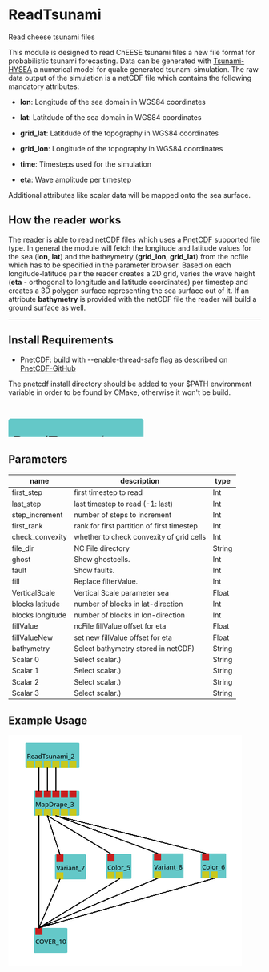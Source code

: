 
# ReadTsunami
Read cheese tsunami files

This module is designed to read ChEESE tsunami files a new file format for probabilistic tsunami forecasting. Data can be generated with [Tsunami-HYSEA](https://edanya.uma.es/hysea/index.php/models/tsunami-hysea) a numerical model for quake generated tsunami simulation. The raw data output of the simulation is a netCDF file which contains the following mandatory attributes:

- **lon**: Longitude of the sea domain in WGS84 coordinates

- **lat**: Latitdude of the sea domain in WGS84 coordinates

- **grid_lat**: Latitdude of the topography in WGS84 coordinates

- **grid_lon**: Longitude of the topography in WGS84 coordinates

- **time**: Timesteps used for the simulation

- **eta**: Wave amplitude per timestep

Additional attributes like scalar data will be mapped onto the sea surface.

## How the reader works

The reader is able to read netCDF files which uses a [PnetCDF](https://parallel-netcdf.github.io/) supported file type. In general the module will fetch the longitude and latitude values for the sea (**lon**, **lat**) and the batheymetry (**grid_lon**, **grid_lat**) from the ncfile which has to be specified in the parameter browser. Based on each longitude-latitude pair the reader creates a 2D grid, varies the wave height (**eta** - orthogonal to longitude and latitude coordinates) per timestep and creates a 3D polygon surface representing the sea surface out of it. If an attribute **bathymetry** is provided with the netCDF file the reader will build a ground surface as well. 

---

## Install Requirements

- PnetCDF: build with --enable-thread-safe flag as described on [PnetCDF-GitHub](https://github.com/Parallel-NetCDF/PnetCDF)

The pnetcdf install directory should be added to your $PATH environment variable in order to be found by CMake, otherwise it won't be build.


<svg width="2700" height="360" >
<style>.text { font: normal 24.0px sans-serif;}tspan{ font: italic 24.0px sans-serif;}.moduleName{ font: italic 30px sans-serif;}</style>
<rect x="0" y="30" width="270" height="90" rx="5" ry="5" style="fill:#64c8c8ff;" />
<rect x="6.0" y="90" width="30" height="30" rx="0" ry="0" style="fill:#c8c81eff;" >
<title>Sea surface</title></rect>
<rect x="21.0" y="120" width="1.0" height="210" rx="0" ry="0" style="fill:#000000;" />
<rect x="21.0" y="330" width="30" height="1.0" rx="0" ry="0" style="fill:#000000;" />
<text x="57.0" y="333.0" class="text" >Grid Sea (Heightmap/LayerGrid)<tspan> (Sea surface)</tspan></text>
<rect x="42.0" y="90" width="30" height="30" rx="0" ry="0" style="fill:#c8c81eff;" >
<title>Ground surface</title></rect>
<rect x="57.0" y="120" width="1.0" height="180" rx="0" ry="0" style="fill:#000000;" />
<rect x="57.0" y="300" width="30" height="1.0" rx="0" ry="0" style="fill:#000000;" />
<text x="93.0" y="303.0" class="text" >Sea floor (Heightmap/LayerGrid)<tspan> (Ground surface)</tspan></text>
<rect x="78.0" y="90" width="30" height="30" rx="0" ry="0" style="fill:#c8c81eff;" >
<title>Fault wall surface</title></rect>
<rect x="93.0" y="120" width="1.0" height="150" rx="0" ry="0" style="fill:#000000;" />
<rect x="93.0" y="270" width="30" height="1.0" rx="0" ry="0" style="fill:#000000;" />
<text x="129.0" y="273.0" class="text" >Faults (Polygons)<tspan> (Fault wall surface)</tspan></text>
<rect x="114.0" y="90" width="30" height="30" rx="0" ry="0" style="fill:#c8c81eff;" >
<title>Scalar port 0</title></rect>
<rect x="129.0" y="120" width="1.0" height="120" rx="0" ry="0" style="fill:#000000;" />
<rect x="129.0" y="240" width="30" height="1.0" rx="0" ry="0" style="fill:#000000;" />
<text x="165.0" y="243.0" class="text" >Port for scalar number 0<tspan> (Scalar port 0)</tspan></text>
<rect x="150.0" y="90" width="30" height="30" rx="0" ry="0" style="fill:#c8c81eff;" >
<title>Scalar port 1</title></rect>
<rect x="165.0" y="120" width="1.0" height="90" rx="0" ry="0" style="fill:#000000;" />
<rect x="165.0" y="210" width="30" height="1.0" rx="0" ry="0" style="fill:#000000;" />
<text x="201.0" y="213.0" class="text" >Port for scalar number 1<tspan> (Scalar port 1)</tspan></text>
<rect x="186.0" y="90" width="30" height="30" rx="0" ry="0" style="fill:#c8c81eff;" >
<title>Scalar port 2</title></rect>
<rect x="201.0" y="120" width="1.0" height="60" rx="0" ry="0" style="fill:#000000;" />
<rect x="201.0" y="180" width="30" height="1.0" rx="0" ry="0" style="fill:#000000;" />
<text x="237.0" y="183.0" class="text" >Port for scalar number 2<tspan> (Scalar port 2)</tspan></text>
<rect x="222.0" y="90" width="30" height="30" rx="0" ry="0" style="fill:#c8c81eff;" >
<title>Scalar port 3</title></rect>
<rect x="237.0" y="120" width="1.0" height="30" rx="0" ry="0" style="fill:#000000;" />
<rect x="237.0" y="150" width="30" height="1.0" rx="0" ry="0" style="fill:#000000;" />
<text x="273.0" y="153.0" class="text" >Port for scalar number 3<tspan> (Scalar port 3)</tspan></text>
<text x="6.0" y="85.5" class="moduleName" >ReadTsunami</text></svg>

[outputPorts]:<>


## Parameters
|name|description|type|
|-|-|-|
|first_step|first timestep to read|Int|
|last_step|last timestep to read (-1: last)|Int|
|step_increment|number of steps to increment|Int|
|first_rank|rank for first partition of first timestep|Int|
|check_convexity|whether to check convexity of grid cells|Int|
|file_dir|NC File directory|String|
|ghost|Show ghostcells.|Int|
|fault|Show faults.|Int|
|fill|Replace filterValue.|Int|
|VerticalScale|Vertical Scale parameter sea|Float|
|blocks latitude|number of blocks in lat-direction|Int|
|blocks longitude|number of blocks in lon-direction|Int|
|fillValue|ncFile fillValue offset for eta|Float|
|fillValueNew|set new fillValue offset for eta|Float|
|bathymetry |Select bathymetry stored in netCDF)|String|
|Scalar 0|Select scalar.)|String|
|Scalar 1|Select scalar.)|String|
|Scalar 2|Select scalar.)|String|
|Scalar 3|Select scalar.)|String|

## Example Usage

![](../../../module/general/ReadTsunami/example.png)
